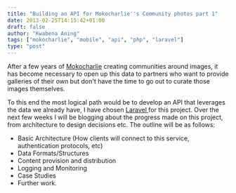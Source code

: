 ```yaml
---
title: "Building an API for Mokocharlie''s Community photos part 1"
date: 2013-02-25T14:15:42+01:00
draft: false
author: "Kwabena Aning"
tags: ["mokocharlie", "mobile", "api", "php", "laravel"]
type: "post"
---
```


After a few years of [Mokocharlie](http://mokocharlie.com) creating communities around images, it has become necessary to open up this data to partners who want to provide galleries of their own but don't have the time to go out to curate those images themselves.

To this end the most logical path would be to develop an API that leverages the data we already have, I have chosen [Laravel ](http://laravel.com)for this project. Over the next few weeks I will be blogging about the progress made on this project, from architecture to design decisions etc. The outline will be as follows:

  * Basic Architecture (How clients will connect to this service, authentication protocols, etc)
  * Data Formats/Structures
  * Content provision and distribution
  * Logging and Monitoring
  * Case Studies
  * Further work.
